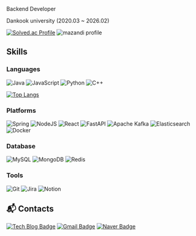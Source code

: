 Backend Developer

Dankook university (2020.03 ~ 2026.02)

[![Solved.ac Profile](http://mazassumnida.wtf/api/v2/generate_badge?boj=okc0202)](https://solved.ac/okc0202/)
![mazandi profile](http://mazandi.herokuapp.com/api?handle=okc0202&theme=dark)

## Skills
### Languages
![Java](https://img.shields.io/badge/java-%23ED8B00.svg?style=for-the-badge&logo=openjdk&logoColor=white)
![JavaScript](https://img.shields.io/badge/javascript-%23323330.svg?style=for-the-badge&logo=javascript&logoColor=%23F7DF1E)
![Python](https://img.shields.io/badge/python-3670A0?style=for-the-badge&logo=python&logoColor=ffdd54)
![C++](https://img.shields.io/badge/c++-%2300599C.svg?style=for-the-badge&logo=c%2B%2B&logoColor=white)

[![Top Langs](https://github-readme-stats.vercel.app/api/top-langs/?username=ohchanKyu&layout=compact&theme=dark)](https://github.com/delay-100/github-readme-stats)

### Platforms
![Spring](https://img.shields.io/badge/spring-%236DB33F.svg?style=for-the-badge&logo=spring&logoColor=white)
![NodeJS](https://img.shields.io/badge/node.js-6DA55F?style=for-the-badge&logo=node.js&logoColor=white)
![React](https://img.shields.io/badge/react-%2320232a.svg?style=for-the-badge&logo=react&logoColor=%2361DAFB)
![FastAPI](https://img.shields.io/badge/FastAPI-005571?style=for-the-badge&logo=fastapi)
![Apache Kafka](https://img.shields.io/badge/Apache%20Kafka-000?style=for-the-badge&logo=apachekafka)
![Elasticsearch](https://img.shields.io/badge/elasticsearch-%230377CC.svg?style=for-the-badge&logo=elasticsearch&logoColor=white)
![Docker](https://img.shields.io/badge/docker-%230db7ed.svg?style=for-the-badge&logo=docker&logoColor=white)

### Database
![MySQL](https://img.shields.io/badge/mysql-4479A1.svg?style=for-the-badge&logo=mysql&logoColor=white)
![MongoDB](https://img.shields.io/badge/MongoDB-%234ea94b.svg?style=for-the-badge&logo=mongodb&logoColor=white)
![Redis](https://img.shields.io/badge/redis-%23DD0031.svg?style=for-the-badge&logo=redis&logoColor=white)

### Tools
![Git](https://img.shields.io/badge/Git-F05032.svg?&style=for-the-badge&logo=Git&logoColor=white)
![Jira](https://img.shields.io/badge/jira-%230A0FFF.svg?style=for-the-badge&logo=jira&logoColor=white)
![Notion](https://img.shields.io/badge/Notion-%23000000.svg?style=for-the-badge&logo=notion&logoColor=white)

## :mailbox_with_mail: Contacts
[![Tech Blog Badge](http://img.shields.io/badge/-Tech%20blog-black?style=flat-square&logo=github&link=https://kyu-nahc.tistory.com/)](https://kyu-nahc.tistory.com/)
[![Gmail Badge](https://img.shields.io/badge/Gmail-d14836?style=flat-square&logo=Gmail&logoColor=white&link=mailto:okc020278@gmail.com)](mailto:okc020278@gmail.com)
[![Naver Badge](https://img.shields.io/badge/Naver-03C75A?style=flat-square&logo=Naver&logoColor=white&link=mailto:okc0202@naver.com)](mailto:okc0202@naver.com)
